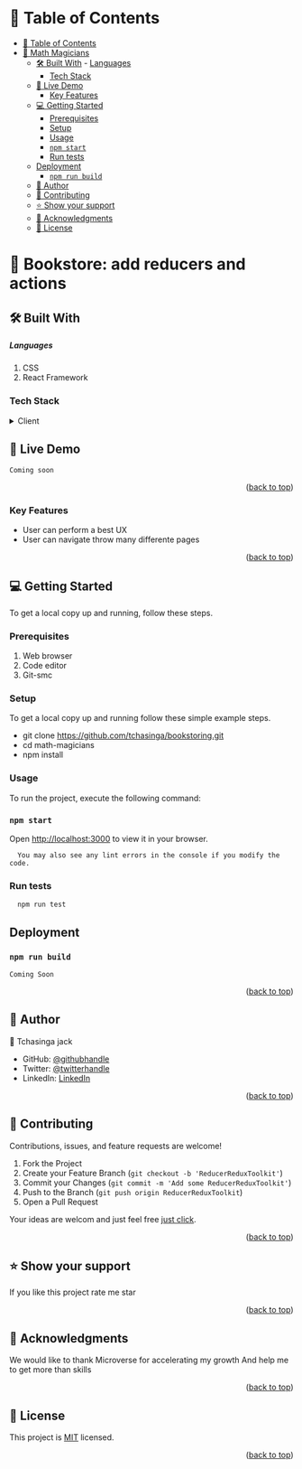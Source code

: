 
<div align="center">

  <br/>

</div>

<!-- TABLE OF CONTENTS -->

# 📗 Table of Contents

- [📗 Table of Contents](#-table-of-contents)
- [📖  Math Magicians](#--math-magicians-)
  - [🛠 Built With](#-built-with-)
        - [Languages](#languages)
    - [Tech Stack](#tech-stack-)
  - [🚀 Live Demo](#-live-demo-)
    - [Key Features](#key-features-)
  - [💻 Getting Started](#-getting-started-)
    - [Prerequisites](#prerequisites)
    - [Setup](#setup)
    - [Usage](#usage)
    - [`npm start`](#npm-start)
    - [Run tests](#run-tests)
  - [Deployment](#deployment-)
    - [`npm run build`](#npm-run-build)
  - [👥 Author](#-author-)
  - [🤝 Contributing](#-contributing-)
  - [⭐️ Show your support](#️-show-your-support-)
  - [🙏 Acknowledgments](#-acknowledgments-)
  - [📝 License](#-license-)

<!-- PROJECT DESCRIPTION -->

# 📖  Bookstore: add reducers and actions <a name="about-project"></a>

## 🛠 Built With <a name="built-with"></a>

##### Languages

1. CSS
2. React Framework

### Tech Stack <a name="tech-stack"></a>

<details>
  <summary>Client</summary>
  <ul>
    <li><a href="/index.html">HTML</a></li>
    <li><a href="/styles.css">CSS</a></li>
    <li><a href="/index.js">JAVASCRIPT</a></li>
  </ul>
</details>

<!-- LIVE DEMO -->

## 🚀 Live Demo <a name="live-demo"></a>

```
Coming soon
```

<p align="right">(<a href="#readme-top">back to top</a>)</p>

<!-- Features -->

### Key Features <a name="key-features"></a>

- User can perform a best UX
- User can navigate throw many differente pages

<p align="right">(<a href="#readme-top">back to top</a>)</p>

<!-- GETTING STARTED -->

## 💻 Getting Started <a name="getting-started"></a>

To get a local copy up and running, follow these steps.

### Prerequisites

1. Web browser
2. Code editor
3. Git-smc

### Setup

To get a local copy up and running follow these simple example steps.

- git clone <https://github.com/tchasinga/bookstoring.git>
- cd math-magicians
- npm install

### Usage

To run the project, execute the following command:

### `npm start`

Open [http://localhost:3000](http://localhost:8080) to view it in your browser.

```
  You may also see any lint errors in the console if you modify the code.
```

### Run tests

```
  npm run test
```

## Deployment <a name="Deployment"></a>

### `npm run build`

```
Coming Soon
```

<p align="right">(<a href="#readme-top">back to top</a>)</p>

<!-- AUTHORS -->

## 👥 Author <a name="authors"></a>

👤 Tchasinga jack

- GitHub: [@githubhandle](https://github.com/tchasinga?tab=repositories)
- Twitter: [@twitterhandle](https://twitter.com/home)
- LinkedIn: [LinkedIn](https://www.linkedin.com/in/tchasinga-jacques-76aba7214/)

<p align="right">(<a href="#readme-top">back to top</a>)</p>

<!-- CONTRIBUTING -->

## 🤝 Contributing <a name="contributing"></a>

Contributions, issues, and feature requests are welcome!

1. Fork the Project
2. Create your Feature Branch (`git checkout -b 'ReducerReduxToolkit'`)
3. Commit your Changes (`git commit -m 'Add some ReducerReduxToolkit'`)
4. Push to the Branch (`git push origin ReducerReduxToolkit`)
5. Open a Pull Request

Your ideas are welcom and just feel free [just click](https://github.com/tchasinga/bookstoring/issues/1).

<p align="right">(<a href="#readme-top">back to top</a>)</p>

<!-- SUPPORT -->

## ⭐️ Show your support <a name="support"></a>

If you like this project rate me star

<p align="right">(<a href="#readme-top">back to top</a>)</p>

<!-- ACKNOWLEDGEMENTS -->

## 🙏 Acknowledgments <a name="acknowledgements"></a>

  We would like to thank Microverse for accelerating my growth
And help me to get more than skills

<p align="right">(<a href="#readme-top">back to top</a>)</p>

<!-- LICENSE -->

## 📝 License <a name="license"></a>

This project is [MIT](./LICENSE) licensed.

<p align="right">(<a href="#readme-top">back to top</a>)</p>
